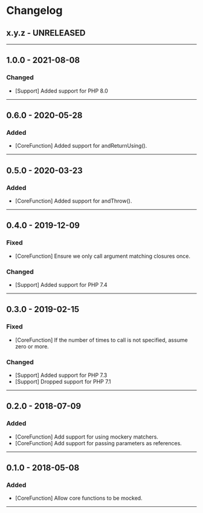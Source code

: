Changelog
=========

## x.y.z - UNRELEASED

--------

## 1.0.0 - 2021-08-08

### Changed

* [Support] Added support for PHP 8.0

--------

## 0.6.0 - 2020-05-28

### Added

* [CoreFunction] Added support for andReturnUsing().

--------

## 0.5.0 - 2020-03-23

### Added

* [CoreFunction] Added support for andThrow().

--------

## 0.4.0 - 2019-12-09

### Fixed

* [CoreFunction] Ensure we only call argument matching closures once.

### Changed

* [Support] Added support for PHP 7.4

--------

## 0.3.0 - 2019-02-15

### Fixed

* [CoreFunction] If the number of times to call is not specified, assume zero or more.

### Changed

* [Support] Added support for PHP 7.3
* [Support] Dropped support for PHP 7.1

--------

## 0.2.0 - 2018-07-09

### Added

* [CoreFunction] Add support for using mockery matchers.
* [CoreFunction] Add support for passing parameters as references.

--------

## 0.1.0 - 2018-05-08

### Added

* [CoreFunction] Allow core functions to be mocked.

--------
